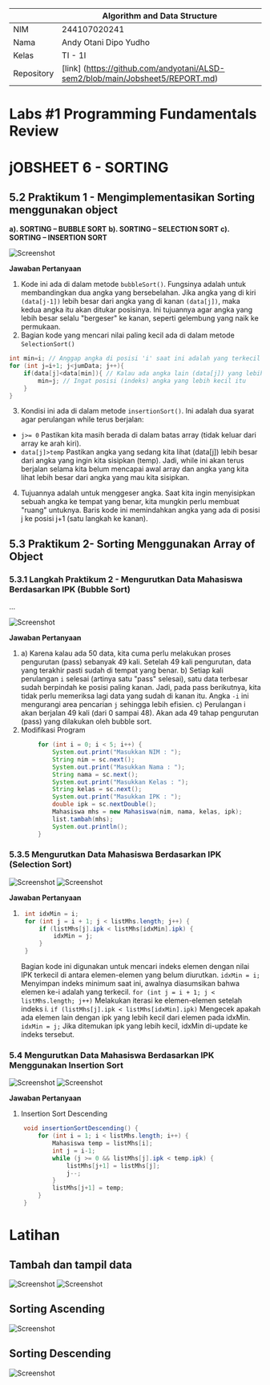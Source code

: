 |  | Algorithm and Data Structure |
|--|--|
| NIM |  244107020241|
| Nama |  Andy Otani Dipo Yudho |
| Kelas | TI - 1I |
| Repository | [link] (https://github.com/andyotani/ALSD-sem2/blob/main/Jobsheet5/REPORT.md) |

# Labs #1 Programming Fundamentals Review
# jOBSHEET 6 - SORTING

## 5.2 Praktikum 1 - Mengimplementasikan Sorting menggunakan object

**a). SORTING – BUBBLE SORT**
**b). SORTING – SELECTION SORT**
**c). SORTING – INSERTION SORT**

![Screenshot](img/img1.png)

**Jawaban Pertanyaan**
1. Kode ini ada di dalam metode `bubbleSort()`. Fungsinya adalah untuk membandingkan dua angka yang bersebelahan. Jika angka yang di kiri `(data[j-1])` lebih besar dari angka yang di kanan `(data[j])`, maka kedua angka itu akan ditukar posisinya. Ini tujuannya agar angka yang lebih besar selalu "bergeser" ke kanan, seperti gelembung yang naik ke permukaan.
2. Bagian kode yang mencari nilai paling kecil ada di dalam metode `SelectionSort()`
```java
int min=i; // Anggap angka di posisi 'i' saat ini adalah yang terkecil
for (int j=i+1; j<jumData; j++){
    if(data[j]<data[min]){ // Kalau ada angka lain (data[j]) yang lebih kecil
        min=j; // Ingat posisi (indeks) angka yang lebih kecil itu
    }
}
```
3. Kondisi ini ada di dalam metode `insertionSort()`. Ini adalah dua syarat agar perulangan while terus berjalan:

- `j>= 0` Pastikan kita masih berada di dalam batas array (tidak keluar dari array ke arah kiri).
- `data[j]>temp` Pastikan angka yang sedang kita lihat (data[j]) lebih besar dari angka yang ingin kita sisipkan (temp).
Jadi, while ini akan terus berjalan selama kita belum mencapai awal array dan angka yang kita lihat lebih besar dari angka yang mau kita sisipkan.
4. Tujuannya adalah untuk menggeser angka. Saat kita ingin menyisipkan sebuah angka ke tempat yang benar, kita mungkin perlu membuat "ruang" untuknya. Baris kode ini memindahkan angka yang ada di posisi j ke posisi j+1 (satu langkah ke kanan).



## 5.3 Praktikum 2- Sorting Menggunakan Array of Object

### 5.3.1 Langkah Praktikum 2 - Mengurutkan Data Mahasiswa Berdasarkan IPK (Bubble Sort)
...

![Screenshot](img/img2.png)

**Jawaban Pertanyaan**
1.  a) Karena kalau ada 50 data, kita cuma perlu melakukan proses pengurutan (pass) sebanyak 49 kali. Setelah 49 kali pengurutan, data yang terakhir pasti sudah di tempat yang benar.
    b) Setiap kali perulangan `i` selesai (artinya satu "pass" selesai), satu data terbesar sudah berpindah ke posisi paling kanan. Jadi, pada pass berikutnya, kita tidak perlu memeriksa lagi data yang sudah di kanan itu. Angka `-i` ini mengurangi area pencarian `j` sehingga lebih efisien.
    c)  Perulangan i akan berjalan 49 kali (dari 0 sampai 48).
        Akan ada 49 tahap pengurutan (pass) yang dilakukan oleh bubble sort.
2. Modifikasi Program
```java
        for (int i = 0; i < 5; i++) {
            System.out.print("Masukkan NIM : ");
            String nim = sc.next();
            System.out.print("Masukkan Nama : ");
            String nama = sc.next();
            System.out.print("Masukkan Kelas : ");
            String kelas = sc.next();
            System.out.print("Masukkan IPK : ");
            double ipk = sc.nextDouble();
            Mahasiswa mhs = new Mahasiswa(nim, nama, kelas, ipk);
            list.tambah(mhs);
            System.out.println();
        }
```
### 5.3.5 Mengurutkan Data Mahasiswa Berdasarkan IPK (Selection Sort)


![Screenshot](img/img3.png)
![Screenshot](img/img4.png)

**Jawaban Pertanyaan**
1. ``` java
    int idxMin = i;
    for (int j = i + 1; j < listMhs.length; j++) {
        if (listMhs[j].ipk < listMhs[idxMin].ipk) {
            idxMin = j;
        }
    } 
    ```

    Bagian kode ini digunakan untuk mencari indeks elemen dengan nilai IPK terkecil di antara elemen-elemen yang belum diurutkan.
    `idxMin = i;`
    Menyimpan indeks minimum saat ini, awalnya diasumsikan bahwa elemen ke-i adalah yang terkecil.
    `for (int j = i + 1; j < listMhs.length; j++)`
    Melakukan iterasi ke elemen-elemen setelah indeks i.
    `if (listMhs[j].ipk < listMhs[idxMin].ipk)`
    Mengecek apakah ada elemen lain dengan ipk yang lebih kecil dari elemen pada idxMin.
    `idxMin = j;`
    Jika ditemukan ipk yang lebih kecil, idxMin di-update ke indeks tersebut.


### 5.4 Mengurutkan Data Mahasiswa Berdasarkan IPK Menggunakan Insertion Sort

![Screenshot](img/img5.png)
![Screenshot](img/img6.png)

**Jawaban Pertanyaan**
1. Insertion Sort Descending

```java
    void insertionSortDescending() {
        for (int i = 1; i < listMhs.length; i++) {
            Mahasiswa temp = listMhs[i];
            int j = i-1;
            while (j >= 0 && listMhs[j].ipk < temp.ipk) {
                listMhs[j+1] = listMhs[j];
                j--;
            }
            listMhs[j+1] = temp;
        }
    }
```

# Latihan
## Tambah dan tampil data
![Screenshot](img/latihan1.png)
![Screenshot](img/latihan2.png)

## Sorting Ascending
![Screenshot](img/latihan3.png)

## Sorting Descending
![Screenshot](img/latihan4.png)
